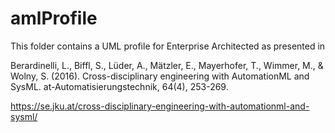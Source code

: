 # amlProfile

This folder contains a UML profile for Enterprise Architected as presented in 

Berardinelli, L., Biffl, S., Lüder, A., Mätzler, E., Mayerhofer, T., Wimmer, M., & Wolny, S. (2016). Cross-disciplinary engineering with AutomationML and SysML. at-Automatisierungstechnik, 64(4), 253-269.

https://se.jku.at/cross-disciplinary-engineering-with-automationml-and-sysml/
